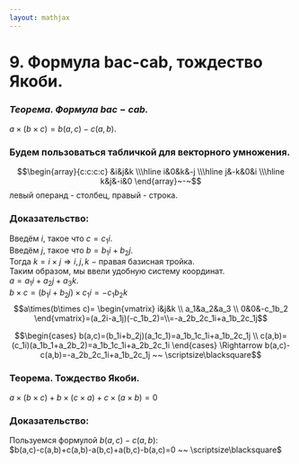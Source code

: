 ```yaml
---  
layout: mathjax  
---  
```

  
# 9. Формула bac-cab, тождество Якоби.  
  
### *Теорема. Формула $bac-cab$.*  
$a\times(b\times c)=b(a,c)-c(a,b)$.  
  
### Будем пользоваться табличкой для векторного умножения.  
  
$$\begin{array}{c:c:c:c}  
&i&j&k  
\\\hline  
i&0&k&-j  
\\\hline  
j&-k&0&i  
\\\hline  
k&j&-i&0  
\end{array}~-~$$левый операнд - столбец, правый - строка.  
  
### Доказательство:  
Введём $i$, такое что $c=c_1i$.  
Введём $j$, такое что $b=b_1i+b_2j$.  
Тогда $k=i\times j\Rightarrow i,j,k~-~$правая базисная тройка.  
Таким образом, мы ввели удобную систему координат.  
$a=a_1i+a_2j+a_3k$.  
$b\times c=(b_1i+b_2j)\times c_1i=-c_1b_2k$  
$$a\times(b\times c)=  
\begin{vmatrix}  
i&j&k  
\\  
a_1&a_2&a_3  
\\  
0&0&-c_1b_2  
\end{vmatrix}=(a_2i-a_1j)(-c_1b_2)=\\=-a_2b_2c_1i+a_1b_2c_1j$$  
  
$$\begin{cases}  
b(a,c)=(b_1i+b_2j)(a_1c_1)=a_1b_1c_1i+a_1b_2c_1j  
\\  
c(a,b)=(c_1i)(a_1b_1+a_2b_2)=a_1b_1c_1i+a_2b_2c_1i  
\end{cases}  
\Rightarrow b(a,c)-c(a,b)=-a_2b_2c_1i+a_1b_2c_1j ~~ \scriptsize\blacksquare$$  
  
### Теорема. Тождество Якоби.  
$a\times(b\times c)+b\times(c\times a)+c\times(a\times b)=0$  
  
### Доказательство:  
Пользуемся формулой $b(a,c)-c(a,b)$:  
$b(a,c)-c(a,b)+c(a,b)-a(b,c)+a(b,c)-b(a,c)=0 ~~ \scriptsize\blacksquare$  
